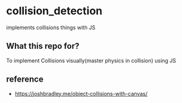 # collision_detection
implements collisions things with JS

## What this repo for?

To implement Collisions visually(master physics in collision) using JS 

## reference

- https://joshbradley.me/object-collisions-with-canvas/
